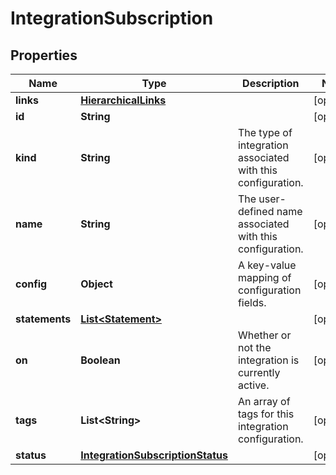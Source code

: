 
# IntegrationSubscription

## Properties
Name | Type | Description | Notes
------------ | ------------- | ------------- | -------------
**links** | [**HierarchicalLinks**](HierarchicalLinks.md) |  |  [optional]
**id** | **String** |  |  [optional]
**kind** | **String** | The type of integration associated with this configuration. |  [optional]
**name** | **String** | The user-defined name associated with this configuration. |  [optional]
**config** | **Object** | A key-value mapping of configuration fields. |  [optional]
**statements** | [**List&lt;Statement&gt;**](Statement.md) |  |  [optional]
**on** | **Boolean** | Whether or not the integration is currently active. |  [optional]
**tags** | **List&lt;String&gt;** | An array of tags for this integration configuration. |  [optional]
**status** | [**IntegrationSubscriptionStatus**](IntegrationSubscriptionStatus.md) |  |  [optional]



